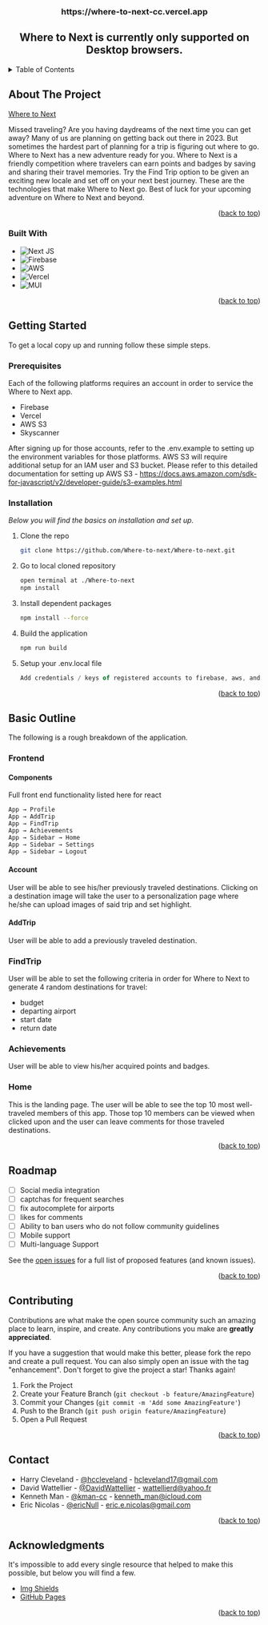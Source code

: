 <br />
<div align="center">

  <h3 align="center">https://where-to-next-cc.vercel.app </h3>
  <h2 align="center">Where to Next is currently only supported on Desktop browsers.</h2>
 
  </p>
</div>

<!-- TABLE OF CONTENTS -->
<details>
  <summary>Table of Contents</summary>
  <ol>
    <li>
      <a href="#about-the-project">About The Project</a>
      <ul>
        <li><a href="#built-with">Built With</a></li>
      </ul>
    </li>
    <li>
      <a href="#getting-started">Getting Started</a>
      <ul>
        <li><a href="#prerequisites">Prerequisites</a></li>
        <li><a href="#installation">Installation</a></li>
      </ul>
    </li>
       <li>
      <a href="#basic-outline">Basic Outline</a>
      <ul>
        <li><a href="#frontend">Frontend</a></li>
      </ul>
    </li>
    <li><a href="#roadmap">Roadmap</a></li>
    <li><a href="#contributing">Contributing</a></li>
    <li><a href="#contact">Contact</a></li>
    <li><a href="#acknowledgments">Acknowledgments</a></li>
  </ol>
</details>

## About The Project

[Where to Next](https://where-to-next-cc.vercel.app)

Missed traveling? Are you having daydreams of the next time you can get away?
Many of us are planning on getting back out there in 2023. But sometimes the hardest part of planning for a trip is figuring out where to go.
Where to Next has a new adventure ready for you. Where to Next is a friendly competition where travelers can earn points and badges by saving and sharing their travel memories. Try the Find Trip option to be given an exciting new locale and set off on your next best journey.
These are the technologies that make Where to Next go.
Best of luck for your upcoming adventure on Where to Next and beyond.

<p align="right">(<a href="#readme-top">back to top</a>)</p>

### Built With

- ![Next JS](https://img.shields.io/badge/Next-black?style=for-the-badge&logo=next.js&logoColor=white)
- ![Firebase](https://img.shields.io/badge/Firebase-039BE5?style=for-the-badge&logo=Firebase&logoColor=white)
- ![AWS](https://img.shields.io/badge/AWS-%23FF9900.svg?style=for-the-badge&logo=amazon-aws&logoColor=white)
- ![Vercel](https://img.shields.io/badge/vercel-%23000000.svg?style=for-the-badge&logo=vercel&logoColor=white)
- ![MUI](https://img.shields.io/badge/MUI-%230081CB.svg?style=for-the-badge&logo=mui&logoColor=white)


<p align="right">(<a href="#readme-top">back to top</a>)</p>

<!-- GETTING STARTED -->

## Getting Started

To get a local copy up and running follow these simple steps.

### Prerequisites

Each of the following platforms requires an account in order to service the Where to Next app.

- Firebase
- Vercel
- AWS S3
- Skyscanner

After signing up for those accounts, refer to the .env.example to setting up the environment variables for those platforms.
AWS S3 will require additional setup for an IAM user and S3 bucket.  Please refer to this detailed documentation for setting up AWS S3 - https://docs.aws.amazon.com/sdk-for-javascript/v2/developer-guide/s3-examples.html


### Installation

_Below you will find the basics on installation and set up._

1. Clone the repo
   ```sh
   git clone https://github.com/Where-to-next/Where-to-next.git
   ```
2. Go to local cloned repository
   ```sh
   open terminal at ./Where-to-next
   npm install
   ```
3. Install dependent packages
   ```sh
   npm install --force
   ```
4. Build the application
   ```sh
   npm run build
   ```
5. Setup your .env.local file
   ```js
   Add credentials / keys of registered accounts to firebase, aws, and skyscanner
   ```

<p align="right">(<a href="#readme-top">back to top</a>)</p>


## Basic Outline

The following is a rough breakdown of the application.

### Frontend

#### Components

Full front end functionality listed here for react

    App → Profile
    App → AddTrip
    App → FindTrip
    App → Achievements
    App → Sidebar → Home
    App → Sidebar → Settings
    App → Sidebar → Logout

#### Account

User will be able to see his/her previously traveled destinations.  Clicking on a destination image will take the user to a personalization page where he/she can upload images of said trip and set highlight.


#### AddTrip

User will be able to add a previously traveled destination.


### FindTrip

User will be able to set the following criteria in order for Where to Next to generate 4 random destinations for travel:
- budget
- departing airport
- start date
- return date


### Achievements

User will be able to view his/her acquired points and badges.


### Home

This is the landing page.  The user will be able to see the top 10 most well-traveled members of this app.  Those top 10 members can be viewed when clicked upon and the user can leave comments for those traveled destinations.


<p align="right">(<a href="#readme-top">back to top</a>)</p>

## Roadmap

- [ ] Social media integration
- [ ] captchas for frequent searches
- [ ] fix autocomplete for airports
- [ ] likes for comments
- [ ] Ability to ban users who do not follow community guidelines
- [ ] Mobile support
- [ ] Multi-language Support

See the [open issues](https://github.com/Where-to-next/Where-to-next/issues) for a full list of proposed features (and known issues).

<p align="right">(<a href="#readme-top">back to top</a>)</p>

## Contributing

Contributions are what make the open source community such an amazing place to learn, inspire, and create. Any contributions you make are **greatly appreciated**.

If you have a suggestion that would make this better, please fork the repo and create a pull request. You can also simply open an issue with the tag "enhancement".
Don't forget to give the project a star! Thanks again!

1. Fork the Project
2. Create your Feature Branch (`git checkout -b feature/AmazingFeature`)
3. Commit your Changes (`git commit -m 'Add some AmazingFeature'`)
4. Push to the Branch (`git push origin feature/AmazingFeature`)
5. Open a Pull Request

<p align="right">(<a href="#readme-top">back to top</a>)</p>

## Contact

- Harry Cleveland - [@hccleveland](https://github.com/hccleveland) - hcleveland17@gmail.com
- David Wattellier - [@DavidWattellier](https://github.com/DavidWattellier) - wattellierd@yahoo.fr
- Kenneth Man - [@kman-cc](https://github.com/kman-cc) - kenneth_man@icloud.com
- Eric Nicolas - [@ericNull](https://github.com/ericNull) - eric.e.nicolas@gmail.com

<p align="right">(<a href="#readme-top">back to top</a>)</p>

## Acknowledgments

It's impossible to add every single resource that helped to make this possible, but below you will find a few.

- [Img Shields](https://shields.io)
- [GitHub Pages](https://pages.github.com)

<p align="right">(<a href="#readme-top">back to top</a>)</p>
